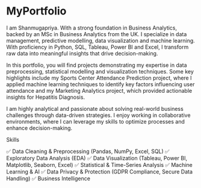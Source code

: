 # MyPortfolio
I am Shanmugapriya. With a strong foundation in Business Analytics, backed by an MSc in Business Analytics from the UK. I specialize in data management, predictive modelling, data visualization and machine learning. With proficiency in Python, SQL, Tableau, Power BI and Excel, I transform raw data into meaningful insights that drive decision-making.

In this portfolio, you will find projects demonstrating my expertise in data preprocessing, statistical modelling and visualization techniques. Some key highlights include my Sports Center Attendance Prediction project, where I applied machine learning techniques to identify key factors influencing user attendance and my Marketing Analytics project, which provided actionable insights for Hepatitis Diagnosis.

I am highly analytical and passionate about solving real-world business challenges through data-driven strategies. I enjoy working in collaborative environments, where I can leverage my skills to optimize processes and enhance decision-making.

Skills

✅ Data Cleaning & Preprocessing (Pandas, NumPy, Excel, SQL)
✅ Exploratory Data Analysis (EDA)
✅ Data Visualization (Tableau, Power BI, Matplotlib, Seaborn, Excel)
✅ Statistical & Time-Series Analysis
✅ Machine Learning & AI
✅ Data Privacy & Protection (GDPR Compliance, Secure Data Handling)
✅ Business Intelligence 
